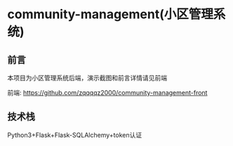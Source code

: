 # community-management(小区管理系统)
## 前言

本项目为小区管理系统后端，演示截图和前言详情请见前端

前端: https://github.com/zqqqqz2000/community-management-front

## 技术栈

Python3+Flask+Flask-SQLAlchemy+token认证